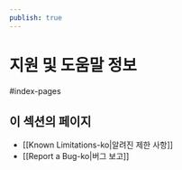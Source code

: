 ```yaml
---
publish: true
---
```


# 지원 및 도움말 정보

<span class="related-pages">#index-pages</span>

## 이 섹션의 페이지

- [[Known Limitations-ko|알려진 제한 사항]]
- [[Report a Bug-ko|버그 보고]]
